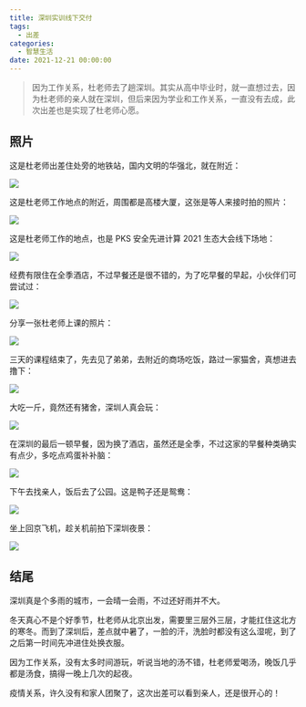 ```yaml
---
title: 深圳实训线下交付
tags:
  - 出差
categories:
  - 智慧生活
date: 2021-12-21 00:00:00
---
```


> 因为工作关系，杜老师去了趟深圳。其实从高中毕业时，就一直想过去，因为杜老师的亲人就在深圳，但后来因为学业和工作关系，一直没有去成，此次出差也是实现了杜老师心愿。

<!-- more -->

## 照片

这是杜老师出差住处旁的地铁站，国内文明的华强北，就在附近：

![](https://cdn.dusays.com/2021/12/415-1.jpg)

这是杜老师工作地点的附近，周围都是高楼大厦，这张是等人来接时拍的照片：

![](https://cdn.dusays.com/2021/12/415-2.jpg)

这是杜老师工作的地点，也是 PKS 安全先进计算 2021 生态大会线下场地：

![](https://cdn.dusays.com/2021/12/415-3.jpg)

经费有限住在全季酒店，不过早餐还是很不错的，为了吃早餐的早起，小伙伴们可尝试过：

![](https://cdn.dusays.com/2021/12/415-4.jpg)

分享一张杜老师上课的照片：

![](https://cdn.dusays.com/2021/12/415-5.jpg)

三天的课程结束了，先去见了弟弟，去附近的商场吃饭，路过一家猫舍，真想进去撸下：

![](https://cdn.dusays.com/2021/12/415-6.jpg)

大吃一斤，竟然还有猪舍，深圳人真会玩：

![](https://cdn.dusays.com/2021/12/415-7.jpg)

在深圳的最后一顿早餐，因为换了酒店，虽然还是全季，不过这家的早餐种类确实有点少，多吃点鸡蛋补补脑：

![](https://cdn.dusays.com/2021/12/415-8.jpg)

下午去找亲人，饭后去了公园。这是鸭子还是鸳鸯：

![](https://cdn.dusays.com/2021/12/415-9.jpg)

坐上回京飞机，趁关机前拍下深圳夜景：

![](https://cdn.dusays.com/2021/12/415-10.jpg)

## 结尾

深圳真是个多雨的城市，一会晴一会雨，不过还好雨并不大。

冬天真心不是个好季节，杜老师从北京出发，需要里三层外三层，才能扛住这北方的寒冬。而到了深圳后，差点就中暑了，一脸的汗，洗脸时都没有这么湿呢，到了之后第一时间先冲进住处换衣服。

因为工作关系，没有太多时间游玩，听说当地的汤不错，杜老师爱喝汤，晚饭几乎都是汤食，搞得一晚上几次的起夜。

疫情关系，许久没有和家人团聚了，这次出差可以看到亲人，还是很开心的！
